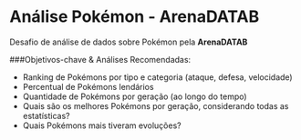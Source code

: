 # Análise Pokémon - ArenaDATAB

Desafio de análise de dados sobre Pokémon pela **ArenaDATAB**

###Objetivos-chave & Análises Recomendadas:

- Ranking de Pokémons por tipo e categoria (ataque, defesa, velocidade)
- Percentual de Pokémons lendários
- Quantidade de Pokémons por geração (ao longo do tempo)
- Quais são os melhores Pokémons por geração, considerando todas as estatísticas?
- Quais Pokémons mais tiveram evoluções?
